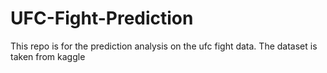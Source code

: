 # UFC-Fight-Prediction
This repo is for the prediction analysis on the ufc fight data. The dataset is taken from kaggle
